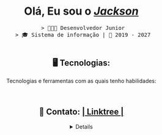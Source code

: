 <h1 align="center"> Olá, Eu sou o <a href="https://www.linkedin.com/in/jackson-venancio-dias-4527aa222/"><i>Jackson</i></a></h1>
<pre align="center">
 > 👨🏽‍💻 Desenvolvedor Junior
 > 🎓 Sistema de informação | 📆 2019 - 2027

</pre>

<h2 align='center'> 🖥️ Tecnologias: </h2>
  <p align='center'>Tecnologias e ferramentas com as quais tenho habilidades:</p>
 <div style="display: inline_block" align='center'><br>

 
  <h2 align='center'> 💬 Contato:  <a href="https://linktr.ee/mayconlpe"> | Linktree |</a> </h2>
  
 
  
<details>
</details>
<!--
**Jacksondias99/Jacksondias99** is a ✨ _special_ ✨ repository because its `README.md` (this file) appears on your GitHub profile.

Here are some ideas to get you started:
